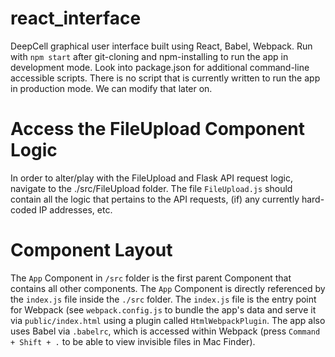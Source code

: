 # react_interface
DeepCell graphical user interface built using React, Babel, Webpack. Run with `npm start` after git-cloning and npm-installing to run the app in development mode. Look into package.json for additional command-line accessible scripts. There is no script that is currently written to run the app in production mode. We can modify that later on.

# Access the FileUpload Component Logic
In order to alter/play with the FileUpload and Flask API request logic, navigate to the ./src/FileUpload folder. The file `FileUpload.js` should contain all the logic that pertains to the API requests, (if) any currently hard-coded IP addresses, etc.

# Component Layout
The `App` Component in `/src` folder is the first parent Component that contains all other components. The `App` Component is directly referenced by the `index.js` file inside the `./src` folder. The `index.js` file is the entry point for Webpack (see `webpack.config.js` to bundle the app's data and serve it via `public/index.html` using a plugin called `HtmlWebpackPlugin`. The app also uses Babel via `.babelrc`, which is accessed within Webpack (press `Command + Shift + .` to be able to view invisible files in Mac Finder).
